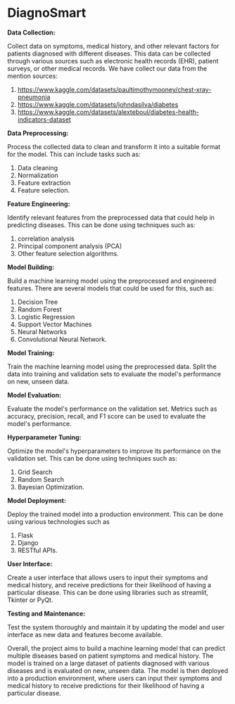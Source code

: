 # DiagnoSmart

**Data Collection:**

Collect data on symptoms, medical history, and other relevant factors for patients diagnosed with different diseases. This data can be collected through various sources such as electronic health records (EHR), patient surveys, or other medical records. We have collect our data from the mention sources:
1. https://www.kaggle.com/datasets/paultimothymooney/chest-xray-pneumonia
2. https://www.kaggle.com/datasets/johndasilva/diabetes
3. https://www.kaggle.com/datasets/alexteboul/diabetes-health-indicators-dataset


**Data Preprocessing:**

Process the collected data to clean and transform it into a suitable format for the model. This can include tasks such as:
1. Data cleaning 
2. Normalization 
3. Feature extraction
4. Feature selection.


**Feature Engineering:**

Identify relevant features from the preprocessed data that could help in predicting diseases. This can be done using techniques such as:
1. correlation analysis
2. Principal component analysis (PCA)
3. Other feature selection algorithms.


**Model Building:**

Build a machine learning model using the preprocessed and engineered features. There are several models that could be used for this, such as: 
1. Decision Tree
2. Random Forest
3. Logistic Regression
4. Support Vector Machines
5. Neural Networks
6. Convolutional Neural Network.


**Model Training:**

Train the machine learning model using the preprocessed data. Split the data into training and validation sets to evaluate the model's performance on new, unseen data.


**Model Evaluation:**

Evaluate the model's performance on the validation set. Metrics such as accuracy, precision, recall, and F1 score can be used to evaluate the model's performance.


**Hyperparameter Tuning:**

Optimize the model's hyperparameters to improve its performance on the validation set. This can be done using techniques such as:
1. Grid Search
2. Random Search
3. Bayesian Optimization.


**Model Deployment:**

Deploy the trained model into a production environment. This can be done using various technologies such as
1. Flask
2. Django
3. RESTful APIs.


**User Interface:**

Create a user interface that allows users to input their symptoms and medical history, and receive predictions for their likelihood of having a particular disease. This can be done using libraries such as streamlit, Tkinter or PyQt.


**Testing and Maintenance:**

Test the system thoroughly and maintain it by updating the model and user interface as new data and features become available.

Overall, the project aims to build a machine learning model that can predict multiple diseases based on patient symptoms and medical history. The model is trained on a large dataset of patients diagnosed with various diseases and is evaluated on new, unseen data. The model is then deployed into a production environment, where users can input their symptoms and medical history to receive predictions for their likelihood of having a particular disease.
